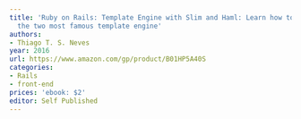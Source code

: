 ```yaml
---
title: 'Ruby on Rails: Template Engine with Slim and Haml: Learn how to use properly
  the two most famous template engine'
authors:
- Thiago T. S. Neves
year: 2016
url: https://www.amazon.com/gp/product/B01HP5A40S
categories:
- Rails
- front-end
prices: 'ebook: $2'
editor: Self Published
---
```

